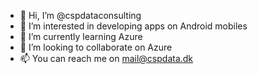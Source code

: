 - 👋 Hi, I’m @cspdataconsulting
- 👀 I’m interested in developing apps on Android mobiles
- 🌱 I’m currently learning Azure
- 💞️ I’m looking to collaborate on Azure
- 📫 You can reach me on mail@cspdata.dk

<!---
cspdataconsulting/cspdataconsulting is a ✨ special ✨ repository because its `README.md` (this file) appears on your GitHub profile.
You can click the Preview link to take a look at your changes.
--->
